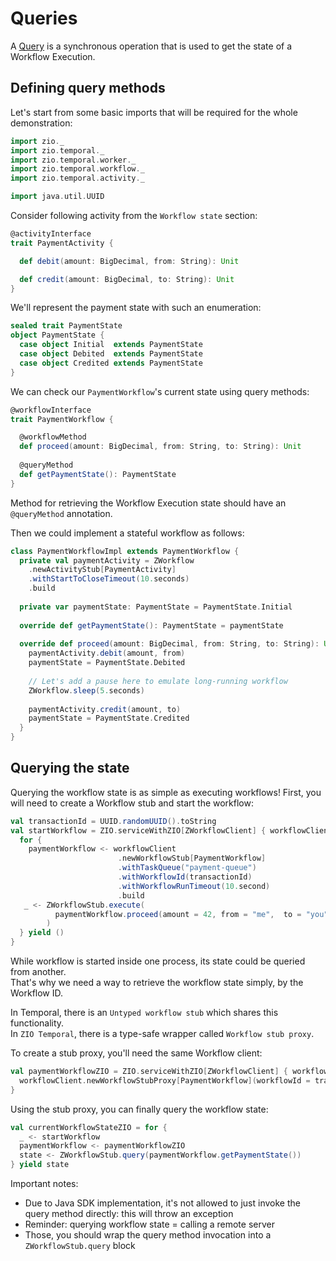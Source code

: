 # Queries
A [Query](https://docs.temporal.io/workflows#queries) is a synchronous operation that is used to get the state of a Workflow Execution.  

## Defining query methods

Let's start from some basic imports that will be required for the whole demonstration:

```scala mdoc:silent
import zio._
import zio.temporal._
import zio.temporal.worker._
import zio.temporal.workflow._
import zio.temporal.activity._

import java.util.UUID
```

Consider following activity from the `Workflow state` section:

```scala mdoc:silent
@activityInterface
trait PaymentActivity {

  def debit(amount: BigDecimal, from: String): Unit

  def credit(amount: BigDecimal, to: String): Unit
}
```

We'll represent the payment state with such an enumeration:

```scala mdoc
sealed trait PaymentState
object PaymentState {
  case object Initial  extends PaymentState
  case object Debited  extends PaymentState
  case object Credited extends PaymentState
}
```

We can check our `PaymentWorkflow`'s current state using query methods:

```scala mdoc
@workflowInterface
trait PaymentWorkflow {

  @workflowMethod
  def proceed(amount: BigDecimal, from: String, to: String): Unit
  
  @queryMethod
  def getPaymentState(): PaymentState
}
```

Method for retrieving the Workflow Execution state should have an `@queryMethod` annotation.

Then we could implement a stateful workflow as follows:

```scala mdoc:silent
class PaymentWorkflowImpl extends PaymentWorkflow {
  private val paymentActivity = ZWorkflow
    .newActivityStub[PaymentActivity]
    .withStartToCloseTimeout(10.seconds)
    .build
    
  private var paymentState: PaymentState = PaymentState.Initial 
  
  override def getPaymentState(): PaymentState = paymentState
  
  override def proceed(amount: BigDecimal, from: String, to: String): Unit = {
    paymentActivity.debit(amount, from)
    paymentState = PaymentState.Debited
    
    // Let's add a pause here to emulate long-running workflow 
    ZWorkflow.sleep(5.seconds)
    
    paymentActivity.credit(amount, to)
    paymentState = PaymentState.Credited
  }
}
```

## Querying the state
Querying the workflow state is as simple as executing workflows!
First, you will need to create a Workflow stub and start the workflow:

```scala mdoc:silent
val transactionId = UUID.randomUUID().toString
val startWorkflow = ZIO.serviceWithZIO[ZWorkflowClient] { workflowClient =>
  for {
    paymentWorkflow <- workflowClient
                        .newWorkflowStub[PaymentWorkflow]
                        .withTaskQueue("payment-queue")
                        .withWorkflowId(transactionId)
                        .withWorkflowRunTimeout(10.second)
                        .build
   _ <- ZWorkflowStub.execute(
          paymentWorkflow.proceed(amount = 42, from = "me",  to = "you")
        )
  } yield ()
}
```

While workflow is started inside one process, its state could be queried from another.  
That's why we need a way to retrieve the workflow state simply, by the Workflow ID.  

In Temporal, there is an `Untyped workflow stub` which shares this functionality.  
In `ZIO Temporal`, there is a type-safe wrapper called `Workflow stub proxy`.  

To create a stub proxy, you'll need the same Workflow client:

```scala mdoc:silent
val paymentWorkflowZIO = ZIO.serviceWithZIO[ZWorkflowClient] { workflowClient =>
  workflowClient.newWorkflowStubProxy[PaymentWorkflow](workflowId = transactionId)
}
```

Using the stub proxy, you can finally query the workflow state:

```scala mdoc:silent
val currentWorkflowStateZIO = for {
  _ <- startWorkflow
  paymentWorkflow <- paymentWorkflowZIO
  state <- ZWorkflowStub.query(paymentWorkflow.getPaymentState())
} yield state
```

Important notes:

- Due to Java SDK implementation, it's not allowed to just invoke the query method directly: this will throw an
  exception
- Reminder: querying workflow state = calling a remote server
- Those, you should wrap the query method invocation into a `ZWorkflowStub.query` block
